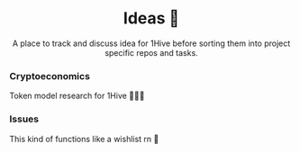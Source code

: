 <h1 align='center'>Ideas 🧠</h1>
<p align='center'>
  A place to track and discuss idea for 1Hive before sorting them into project specific repos and tasks.
</p>

### Cryptoeconomics
Token model research for 1Hive 🐝🍯🌺

### Issues
This kind of functions like a wishlist rn 🎁
